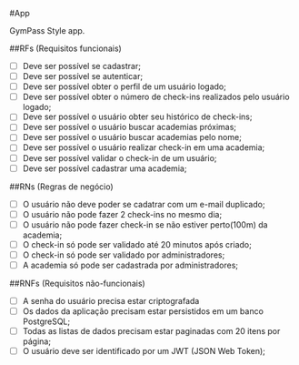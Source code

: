 #App

GymPass Style app.

##RFs (Requisitos funcionais)

- [ ] Deve ser possível se cadastrar;
- [ ] Deve ser possível se autenticar;
- [ ] Deve ser possível obter o perfil de um usuário logado;
- [ ] Deve ser possível obter o número de check-ins realizados pelo usuário logado;
- [ ] Deve ser possível o usuário obter seu histórico de check-ins;
- [ ] Deve ser possível o usuário buscar academias próximas;
- [ ] Deve ser possível o usuário buscar academias pelo nome;
- [ ] Deve ser possível o usuário realizar check-in em uma academia;
- [ ] Deve ser possível validar o check-in de um usuário;
- [ ] Deve ser possível cadastrar uma academia;

##RNs (Regras de negócio)

- [ ] O usuário não deve poder se cadatrar com um e-mail duplicado;
- [ ] O usuário não pode fazer 2 check-ins no mesmo dia;
- [ ] O usuário não pode fazer check-in se não estiver perto(100m) da academia;
- [ ] O check-in só pode ser validado até 20 minutos após criado;
- [ ] O check-in só pode ser validado por administradores;
- [ ] A academia só pode ser cadastrada por administradores;

##RNFs (Requisitos não-funcionais)

- [ ] A senha do usuário precisa estar criptografada
- [ ] Os dados da aplicação precisam estar persistidos em um banco PostgreSQL;
- [ ] Todas as listas de dados precisam estar paginadas com 20 itens por página;
- [ ] O usuário deve ser identificado por um JWT (JSON Web Token);